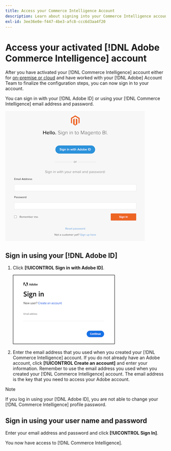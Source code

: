 ```yaml
---
title: Access your Commerce Intelligence Account
description: Learn about signing into your Commerce Intelligence account.
exl-id: 3ee36e0e-f447-4be3-afc8-ccc6d3aa4f20
---
```

# Access your activated [!DNL Adobe Commerce Intelligence] account

After you have activated your [!DNL Commerce Intelligence] account either for [on-premise or cloud](../getting-started/onpremise-activation.md) and have worked with your [!DNL Adobe] Account Team to finalize the configuration steps, you can now sign in to your account.

You can sign in with your [!DNL Adobe ID] or using your [!DNL Commerce Intelligence] email address and password.

![sign-in](../assets/sign-in.png)

## Sign in using your [!DNL Adobe ID]

1. Click **[!UICONTROL Sign in with Adobe ID]**.

    ![sign-in-adobe](../assets/sign-in-adobe.png)

1. Enter the email address that you used when you created your [!DNL Commerce Intelligence] account. If you do not already have an Adobe account, click **[!UICONTROL Create an account]** and enter your information. Remember to use the email address you used when you created your [!DNL Commerce Intelligence] account. The email address is the key that you need to access your Adobe account.

>[!NOTE]
>
>If you log in using your [!DNL Adobe ID], you are not able to change your [!DNL Commerce Intelligence] profile password.

## Sign in using your user name and password

Enter your email address and password and click **[!UICONTROL Sign In]**.

You now have access to [!DNL Commerce Intelligence].
